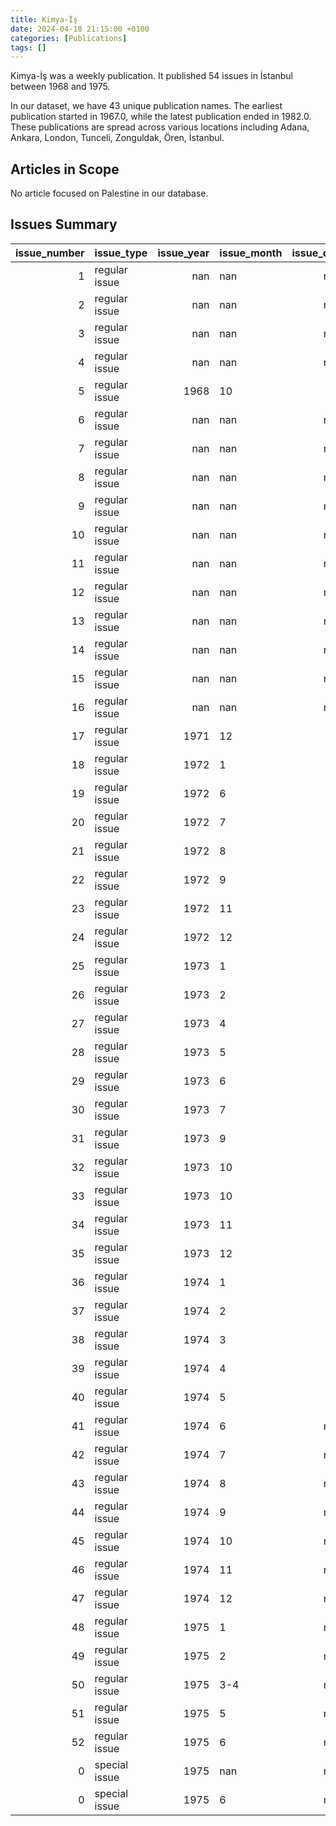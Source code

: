 ```yaml
---
title: Kimya-İş
date: 2024-04-18 21:15:00 +0100
categories: [Publications]
tags: []
---
```


Kimya-İş was a weekly publication. It published 54 issues in İstanbul between 1968 and 1975.

In our dataset, we have 43 unique publication names. The earliest publication started in 1967.0, while the latest publication ended in 1982.0. These publications are spread across various locations including Adana, Ankara, London, Tunceli, Zonguldak, Ören, İstanbul.

## Articles in Scope

No article focused on Palestine in our database.

## Issues Summary

|   issue_number | issue_type    |   issue_year | issue_month   |   issue_day |
|---------------:|:--------------|-------------:|:--------------|------------:|
|              1 | regular issue |          nan | nan           |         nan |
|              2 | regular issue |          nan | nan           |         nan |
|              3 | regular issue |          nan | nan           |         nan |
|              4 | regular issue |          nan | nan           |         nan |
|              5 | regular issue |         1968 | 10            |          18 |
|              6 | regular issue |          nan | nan           |         nan |
|              7 | regular issue |          nan | nan           |         nan |
|              8 | regular issue |          nan | nan           |         nan |
|              9 | regular issue |          nan | nan           |         nan |
|             10 | regular issue |          nan | nan           |         nan |
|             11 | regular issue |          nan | nan           |         nan |
|             12 | regular issue |          nan | nan           |         nan |
|             13 | regular issue |          nan | nan           |         nan |
|             14 | regular issue |          nan | nan           |         nan |
|             15 | regular issue |          nan | nan           |         nan |
|             16 | regular issue |          nan | nan           |         nan |
|             17 | regular issue |         1971 | 12            |           6 |
|             18 | regular issue |         1972 | 1             |          17 |
|             19 | regular issue |         1972 | 6             |          17 |
|             20 | regular issue |         1972 | 7             |          15 |
|             21 | regular issue |         1972 | 8             |          17 |
|             22 | regular issue |         1972 | 9             |          23 |
|             23 | regular issue |         1972 | 11            |           4 |
|             24 | regular issue |         1972 | 12            |           5 |
|             25 | regular issue |         1973 | 1             |           9 |
|             26 | regular issue |         1973 | 2             |          20 |
|             27 | regular issue |         1973 | 4             |          20 |
|             28 | regular issue |         1973 | 5             |          17 |
|             29 | regular issue |         1973 | 6             |          20 |
|             30 | regular issue |         1973 | 7             |          31 |
|             31 | regular issue |         1973 | 9             |          10 |
|             32 | regular issue |         1973 | 10            |          10 |
|             33 | regular issue |         1973 | 10            |          10 |
|             34 | regular issue |         1973 | 11            |          12 |
|             35 | regular issue |         1973 | 12            |           5 |
|             36 | regular issue |         1974 | 1             |          15 |
|             37 | regular issue |         1974 | 2             |          15 |
|             38 | regular issue |         1974 | 3             |          15 |
|             39 | regular issue |         1974 | 4             |          15 |
|             40 | regular issue |         1974 | 5             |          15 |
|             41 | regular issue |         1974 | 6             |         nan |
|             42 | regular issue |         1974 | 7             |         nan |
|             43 | regular issue |         1974 | 8             |         nan |
|             44 | regular issue |         1974 | 9             |         nan |
|             45 | regular issue |         1974 | 10            |         nan |
|             46 | regular issue |         1974 | 11            |         nan |
|             47 | regular issue |         1974 | 12            |         nan |
|             48 | regular issue |         1975 | 1             |         nan |
|             49 | regular issue |         1975 | 2             |         nan |
|             50 | regular issue |         1975 | 3-4           |         nan |
|             51 | regular issue |         1975 | 5             |         nan |
|             52 | regular issue |         1975 | 6             |         nan |
|              0 | special issue |         1975 | nan           |         nan |
|              0 | special issue |         1975 | 6             |         nan |